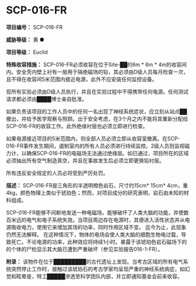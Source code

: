 # SCP-016-FR
**项目编号：**  SCP-016-FR

**威胁等级：**  黄 ●


**项目等级：**  Euclid

**特殊收容措施：**  SCP-016-FR必须收容在位于Site-██的6m * 6m * 4m的收容间内。安全壳内壁上衬有一层用于隔绝磁场的铅，其必须由D级人员每月检查一次，且不得在收容间5米范围内接近电源，此外不应安装任何监控设备。

现所有实验必须由D级人员执行，并且在实验过程中不得携带任何电源。任何测试请求都必须由████博士亲自批准。

如果负责该项目的工作人员中的任何一名出现了神经系统症状，应立刻从站点██撤出，并给予医学观察与照顾。出于安全考虑，在3个月之内不能将其重新分配给SCP-016-FR的收容工作。此外绝缘衬层也必须立即进行检查。

如果电源接近项目的5米范围内，则全部人员必须立即从收容室撤离。在SCP-016-FR事件发生期间，遏制室内的所有人员必须进行持续监控。2级人员则监视磁力计，以确保SCP-016-FR的电磁场无法通过绝缘层。如已通过，项目所在的区域必须抽出所有空气制造真空，并且在事故发生后必须立即更换铅衬层。

所有违反安全规定的人员必将受到严厉处罚。

**描述：**  SCP-016-FR是三角形的半透明橙色岩石，尺寸约15cm* 15cm* 4cm，重4kg，颜色物理上类似于琥珀色；然而，对项目成分的研究表明，岩石由未知的材料组成。

SCP-016-FR能够不间断地发送一种电磁场，能够破坏了人类大脑的功能，并使数百米远的电气和电子系统失效。当项目周边存在电源时，其便进入活性状态并从电源吸收电力，使用它来增加其场的功率，同时作用区域不变。 迄今为止，此现象仍然无法解释。
在这种情况下，物体的电场会使人类大脑的细胞生物电过载，导致死亡。不论电源的功率，此种效应将持续1小时。暴露于该琥珀色岩石磁场下的的个体的尸检显示其大脑已遭到严重破坏（参见实验报告016-1-FR）。

**附录：**  该物件在位于█████████的古代遗址上发现。当考古区域的所有电气系统突然停止工作时，接触过该琥珀石的考古学家均呈现严重的神经系统病症，如幻觉和眩晕是，特工█████渗透至科学团队内部，并立即通知基金会前来收容。


